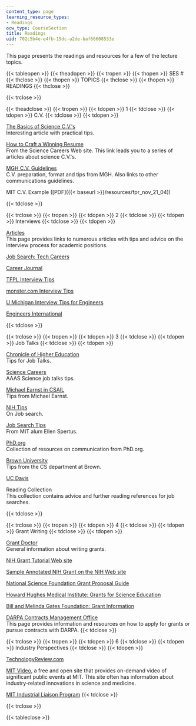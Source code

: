 ```yaml
---
content_type: page
learning_resource_types:
- Readings
ocw_type: CourseSection
title: Readings
uid: 702c5b4e-e4fb-19dc-a2de-baf66608533e
---
```


This page presents the readings and resources for a few of the lecture topics.

{{< tableopen >}}
{{< theadopen >}}
{{< tropen >}}
{{< thopen >}}
SES #
{{< thclose >}}
{{< thopen >}}
TOPICS
{{< thclose >}}
{{< thopen >}}
READINGS
{{< thclose >}}

{{< trclose >}}

{{< theadclose >}}
{{< tropen >}}
{{< tdopen >}}
1
{{< tdclose >}}
{{< tdopen >}}
C.V.
{{< tdclose >}}
{{< tdopen >}}


[The Basics of Science C.V.'s](http://chronicle.com/article/The-Basics-of-Science-CVs/46275/)  
Interesting article with practical tips.

[How to Craft a Winning Resume](https://www.sciencemag.org/careers/how-craft-winning-r%C3%A9sum%C3%A9)  
From the Science Careers Web site. This link leads you to a series of articles about science C.V.'s.

[MGH C.V. Guidelines](https://www.massgeneral.org/faculty-development/promotion-cv)  
C.V. preparation, format and tips from MGH. Also links to other communications guidelines.

MIT C.V. Example ([PDF]({{< baseurl >}}/resources/fpr_nov_21_04))


{{< tdclose >}}

{{< trclose >}}
{{< tropen >}}
{{< tdopen >}}
2
{{< tdclose >}}
{{< tdopen >}}
Interviews
{{< tdclose >}}
{{< tdopen >}}


[Articles](http://www.phds.org/jobs/interviews/)  
This page provides links to numerous articles with tips and advice on the interview process for academic positions.

[Job Search: Tech Careers](http://jobsearchtech.about.com/od/yourjobsearch/)

[Career Journal](http://www.careerjournal.com/jobhunting/interviewing/)

[TFPL Interview Tips](https://www.tfpl.com/blog/2018/08/mastering-interviews-our-top-tips-to-get-offers)

[monster.com Interview Tips](http://career-advice.monster.com/job-interview/Interview-Preparation/Job-Interview-Pointers-Fogarty/article.aspx)

[U Michigan Interview Tips for Engineers](http://www.hr.umich.edu/empserv/department/empsel/basiccomp.html)

[Engineers International](http://www.engineersint.com/)


{{< tdclose >}}

{{< trclose >}}
{{< tropen >}}
{{< tdopen >}}
3
{{< tdclose >}}
{{< tdopen >}}
Job Talks
{{< tdclose >}}
{{< tdopen >}}


[Chronicle of Higher Education](http://chronicle.com/article/Giving-a-Job-Talk-in-the-Sc/45375/)  
Tips for Job Talks.

[Science Careers](https://www.sciencemag.org/careers)  
AAAS Science job talks tips.

[Michael Earnst in CSAIL](http://homes.cs.washington.edu/~mernst/advice/academic-job.html)  
Tips from Michael Earnst.

[NIH Tips](http://www.training.nih.gov/careers/careercenter/advice.html)  
On Job search.

[Job Search Tips](http://people.mills.edu/spertus/job-search/job.html)  
From MIT alum Ellen Spertus.

[PhD.org](https://www.above.com/marketplace/phd.org)  
Collection of resources on communication from PhD.org.

[Brown University](http://www.sigmod.org/publications/sigmod-record/0112/career-intro.html)  
Tips from the CS department at Brown.

[UC Davis](http://www.ucdavis.edu/index.html)

Reading Collection  
This collection contains advice and further reading references for job searches.


{{< tdclose >}}

{{< trclose >}}
{{< tropen >}}
{{< tdopen >}}
4
{{< tdclose >}}
{{< tdopen >}}
Grant Writing
{{< tdclose >}}
{{< tdopen >}}


[Grant Doctor](https://www.sciencemag.org/author/grant-doctor)  
General information about writing grants.

[NIH Grant Tutorial Web site](http://www.nlm.nih.gov/ep/Tutorial.html)

[Sample Annotated NIH Grant on the NIH Web site](http://www.niaid.nih.gov/researchfunding/grant/pages/appsamples.aspx)

[National Science Foundation Grant Proposal Guide](http://www.nsf.gov/pubs/2001/nsf012/toc.html)

[Howard Hughes Medical Institute: Grants for Science Education](http://www.hhmi.org/grants/)

[Bill and Melinda Gates Foundation: Grant Information](http://www.gatesfoundation.org/How-We-Work/General-Information/Grant-Opportunities)

[DARPA Contracts Management Office](https://www.darpa.mil/work-with-us/contract-management)  
This page provides information and resources on how to apply for grants or pursue contracts with DARPA.
{{< tdclose >}}

{{< trclose >}}
{{< tropen >}}
{{< tdopen >}}
6
{{< tdclose >}}
{{< tdopen >}}
Industry Perspectives
{{< tdclose >}}
{{< tdopen >}}


[TechnologyReview.com](http://www.technologyreview.com/)

[MIT Video](http://video.mit.edu), a free and open site that provides on-demand video of significant public events at MIT. This site often has information about industry-related innovations in science and medicine.

[MIT Industrial Liaison Program](http://ilp.mit.edu/)
{{< tdclose >}}

{{< trclose >}}

{{< tableclose >}}
